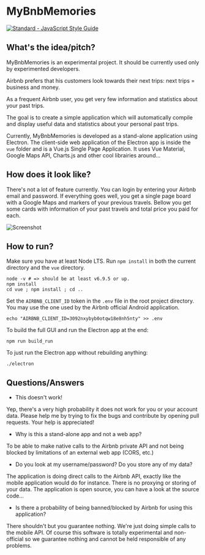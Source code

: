 MyBnbMemories
=============

[![Standard - JavaScript Style Guide](https://cdn.rawgit.com/feross/standard/master/badge.svg)](https://github.com/feross/standard)

What's the idea/pitch?
----------------------

MyBnbMemories is an experimental project. It should be currently used only by experimented developers.

Airbnb prefers that his customers look towards their next trips: next trips = business and money.

As a frequent Airbnb user, you get very few information and statistics about your past trips.

The goal is to create a simple application which will automatically compile and display useful data and statistics about your personal past trips.

Currently, MyBnbMemories is developed as a stand-alone application using Electron.
The client-side web application of the Electron app is inside the `vue` folder and is a Vue.js Single Page Application. It uses Vue Material, Google Maps API, Charts.js and other cool librairies around...

How does it look like?
----------------------

There's not a lot of feature currently. You can login by entering your Airbnb email and password. If everything goes well, you get a single page board with a Google Maps and markers of your previous travels. Bellow you get some cards with information of your past travels and total price you paid for each.

![Screenshot](https://raw.githubusercontent.com/nicolasblanco/my-bnb-memories/master/bnb_memories.gif)

How to run?
-----------

Make sure you have at least Node LTS. Run `npm install` in both the current directory and the `vue` directory.

```
node -v # => should be at least v6.9.5 or up.
npm install
cd vue ; npm install ; cd ..
```

Set the `AIRBNB_CLIENT_ID` token in the `.env` file in the root project directory.
You may use the one used by the Airbnb official Android application.

```
echo "AIRBNB_CLIENT_ID=3092nxybyb0otqw18e8nh5nty" >> .env
```

To build the full GUI and run the Electron app at the end:

```
npm run build_run
```

To just run the Electron app without rebuilding anything:

```
./electron
```


Questions/Answers
-----------------

* This doesn't work!

Yep, there's a very high probability it does not work for you or your account data.
Please help me by trying to fix the bugs and contribute by opening pull requests.
Your help is appreciated!

* Why is this a stand-alone app and not a web app?

To be able to make native calls to the Airbnb private API and not being blocked by limitations of an external web app (CORS, etc.)

* Do you look at my username/password? Do you store any of my data?

The application is doing direct calls to the Airbnb API, exactly like the mobile application would do for instance. There is no proxying or storing of your data. The application is open source, you can have a look at the source code...

* Is there a probability of being banned/blocked by Airbnb for using this application?

There shouldn't but you guarantee nothing. We're just doing simple calls to the mobile API. Of course this software is totally experimental and non-official so we guarantee nothing and cannot be held responsible of any problems.

